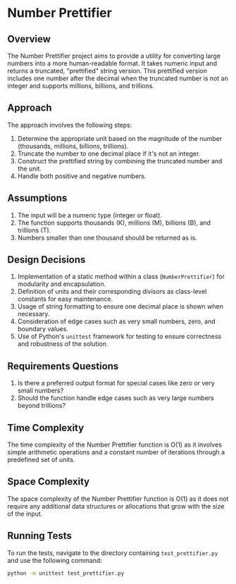 # Number Prettifier

## Overview
The Number Prettifier project aims to provide a utility for converting large numbers into a more human-readable format. It takes numeric input and returns a truncated, "prettified" string version. This prettified version includes one number after the decimal when the truncated number is not an integer and supports millions, billions, and trillions.

## Approach
The approach involves the following steps:
1. Determine the appropriate unit based on the magnitude of the number (thousands, millions, billions, trillions).
2. Truncate the number to one decimal place if it's not an integer.
3. Construct the prettified string by combining the truncated number and the unit.
4. Handle both positive and negative numbers.

## Assumptions
1. The input will be a numeric type (integer or float).
2. The function supports thousands (K), millions (M), billions (B), and trillions (T).
3. Numbers smaller than one thousand should be returned as is.


## Design Decisions
1. Implementation of a static method within a class (`NumberPrettifier`) for modularity and encapsulation.
2. Definition of units and their corresponding divisors as class-level constants for easy maintenance.
3. Usage of string formatting to ensure one decimal place is shown when necessary.
4. Consideration of edge cases such as very small numbers, zero, and boundary values.
5. Use of Python's `unittest` framework for testing to ensure correctness and robustness of the solution.

## Requirements Questions
1. Is there a preferred output format for special cases like zero or very small numbers?
2. Should the function handle edge cases such as very large numbers beyond trillions?

## Time Complexity
The time complexity of the Number Prettifier function is O(1) as it involves simple arithmetic operations and a constant number of iterations through a predefined set of units.

## Space Complexity
The space complexity of the Number Prettifier function is O(1) as it does not require any additional data structures or allocations that grow with the size of the input.

## Running Tests
To run the tests, navigate to the directory containing `test_prettifier.py` and use the following command:

```bash
python -m unittest test_prettifier.py
